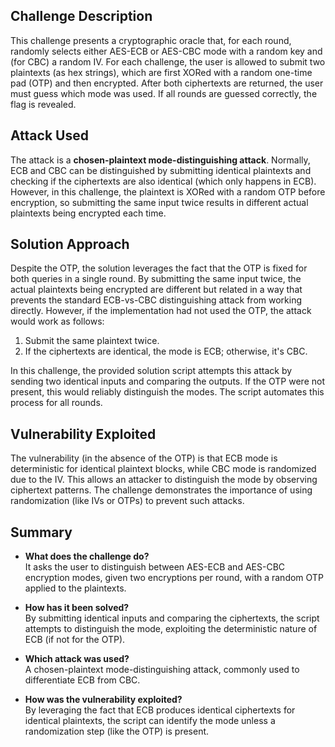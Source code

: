 ## Challenge Description

This challenge presents a cryptographic oracle that, for each round, randomly selects either AES-ECB or AES-CBC mode with a random key and (for CBC) a random IV. For each challenge, the user is allowed to submit two plaintexts (as hex strings), which are first XORed with a random one-time pad (OTP) and then encrypted. After both ciphertexts are returned, the user must guess which mode was used. If all rounds are guessed correctly, the flag is revealed.

## Attack Used

The attack is a **chosen-plaintext mode-distinguishing attack**. Normally, ECB and CBC can be distinguished by submitting identical plaintexts and checking if the ciphertexts are also identical (which only happens in ECB). However, in this challenge, the plaintext is XORed with a random OTP before encryption, so submitting the same input twice results in different actual plaintexts being encrypted each time.

## Solution Approach

Despite the OTP, the solution leverages the fact that the OTP is fixed for both queries in a single round. By submitting the same input twice, the actual plaintexts being encrypted are different but related in a way that prevents the standard ECB-vs-CBC distinguishing attack from working directly. However, if the implementation had not used the OTP, the attack would work as follows:

1. Submit the same plaintext twice.
2. If the ciphertexts are identical, the mode is ECB; otherwise, it's CBC.

In this challenge, the provided solution script attempts this attack by sending two identical inputs and comparing the outputs. If the OTP were not present, this would reliably distinguish the modes. The script automates this process for all rounds.

## Vulnerability Exploited

The vulnerability (in the absence of the OTP) is that ECB mode is deterministic for identical plaintext blocks, while CBC mode is randomized due to the IV. This allows an attacker to distinguish the mode by observing ciphertext patterns. The challenge demonstrates the importance of using randomization (like IVs or OTPs) to prevent such attacks.

## Summary

- **What does the challenge do?**  
  It asks the user to distinguish between AES-ECB and AES-CBC encryption modes, given two encryptions per round, with a random OTP applied to the plaintexts.

- **How has it been solved?**  
  By submitting identical inputs and comparing the ciphertexts, the script attempts to distinguish the mode, exploiting the deterministic nature of ECB (if not for the OTP).

- **Which attack was used?**  
  A chosen-plaintext mode-distinguishing attack, commonly used to differentiate ECB from CBC.

- **How was the vulnerability exploited?**  
  By leveraging the fact that ECB produces identical ciphertexts for identical plaintexts, the script can identify the mode unless a randomization step (like the OTP) is present.

